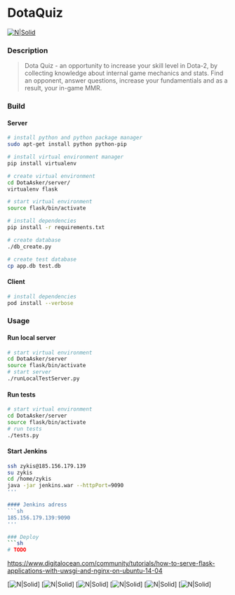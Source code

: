 # DotaQuiz
[![N|Solid](http://i.imgur.com/PRajQSy.png)](https://ibb.co/jbi0TF)

### Description
> Dota Quiz - an opportunity to increase your skill level in Dota-2, by collecting knowledge about internal game mechanics and stats.
Find an opponent, answer questions, increase your fundamentials and as a result, your in-game MMR.

### Build
#### Server
```sh
# install python and python package manager
sudo apt-get install python python-pip

# install virtual environment manager
pip install virtualenv 

# create virtual environment
cd DotaAsker/server/ 
virtualenv flask 

# start virtual environment
source flask/bin/activate

# install dependencies
pip install -r requirements.txt

# create database
./db_create.py

# create test database
cp app.db test.db
```
#### Client
```sh
# install dependencies
pod install --verbose
```

### Usage
#### Run local server
```sh
# start virtual environment
cd DotaAsker/server
source flask/bin/activate
# start server
./runLocalTestServer.py
```

#### Run tests
```sh
# start virtual environment
cd DotaAsker/server
source flask/bin/activate
# run tests
./tests.py
```

#### Start Jenkins
```sh
ssh zykis@185.156.179.139
su zykis
cd /home/zykis
java -jar jenkins.war --httpPort=9090
'''

#### Jenkins adress
```sh
185.156.179.139:9090
'''

### Deploy
```sh
# TODO
```
https://www.digitalocean.com/community/tutorials/how-to-serve-flask-applications-with-uwsgi-and-nginx-on-ubuntu-14-04

[![N|Solid](https://pp.userapi.com/c637621/v637621025/3fb06/BYHGuUxR7D0.jpg)]
[![N|Solid](https://pp.userapi.com/c637621/v637621025/3fb10/U7e4eBSKY0I.jpg)]
[![N|Solid](https://pp.userapi.com/c637621/v637621025/3fb1a/QZHBS70erMM.jpg)]
[![N|Solid](https://pp.userapi.com/c637621/v637621025/3fb24/WN2h35hjtH4.jpg)]
[![N|Solid](https://pp.userapi.com/c637621/v637621025/4068b/rmvwaM7Y3Ys.jpg)]
[![N|Solid](https://pp.userapi.com/c639719/v639719025/26cf2/-TZ4szZYLfw.jpg)]

